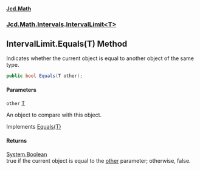 #### [Jcd.Math](index.md 'index')
### [Jcd.Math.Intervals](Jcd.Math.Intervals.md 'Jcd.Math.Intervals').[IntervalLimit&lt;T&gt;](Jcd.Math.Intervals.IntervalLimit_T_.md 'Jcd.Math.Intervals.IntervalLimit<T>')

## IntervalLimit<T>.Equals(T) Method

Indicates whether the current object is equal to another object of the same type.

```csharp
public bool Equals(T other);
```
#### Parameters

<a name='Jcd.Math.Intervals.IntervalLimit_T_.Equals(T).other'></a>

`other` [T](Jcd.Math.Intervals.IntervalLimit_T_.md#Jcd.Math.Intervals.IntervalLimit_T_.T 'Jcd.Math.Intervals.IntervalLimit<T>.T')

An object to compare with this object.

Implements [Equals(T)](https://docs.microsoft.com/en-us/dotnet/api/System.IEquatable-1.Equals#System_IEquatable_1_Equals__0_ 'System.IEquatable`1.Equals(`0)')

#### Returns
[System.Boolean](https://docs.microsoft.com/en-us/dotnet/api/System.Boolean 'System.Boolean')  
true if the current object is equal to the [other](Jcd.Math.Intervals.IntervalLimit_T_.Equals(T).md#Jcd.Math.Intervals.IntervalLimit_T_.Equals(T).other 'Jcd.Math.Intervals.IntervalLimit<T>.Equals(T).other') parameter; otherwise, false.